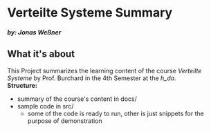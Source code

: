 # Verteilte Systeme Summary

##### by: Jonas Weßner

## What it's about

This Project summarizes the learning content of the course _Verteilte Systeme_ by Prof. Burchard in the 4th Semester at the _h_da_.  
**Structure:**

- summary of the course's content in docs/
- sample code in src/
  - some of the code is ready to run, other is just snippets for the purpose of demonstration
